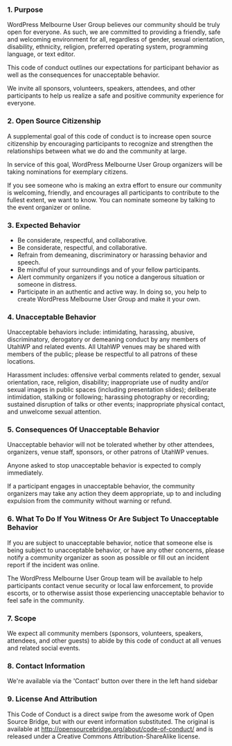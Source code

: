 ### 1. Purpose
WordPress Melbourne User Group believes our community should be truly open for everyone. As such, we are committed to providing a friendly, safe and welcoming environment for all, regardless of gender, sexual orientation, disability, ethnicity, religion, preferred operating system, programming language, or text editor.

This code of conduct outlines our expectations for participant behavior as well as the consequences for unacceptable behavior.

We invite all sponsors, volunteers, speakers, attendees, and other participants to help us realize a safe and positive community experience for everyone.

### 2. Open Source Citizenship
A supplemental goal of this code of conduct is to increase open source citizenship by encouraging participants to recognize and strengthen the relationships between what we do and the community at large.

In service of this goal, WordPress Melbourne User Group organizers will be taking nominations for exemplary citizens.

If you see someone who is making an extra effort to ensure our community is welcoming, friendly, and encourages all participants to contribute to the fullest extent, we want to know. You can nominate someone by talking to the event organizer or online.

### 3. Expected Behavior

*   Be considerate, respectful, and collaborative.
*   Be considerate, respectful, and collaborative.
*   Refrain from demeaning, discriminatory or harassing behavior and speech.
*   Be mindful of your surroundings and of your fellow participants.
*   Alert community organizers if you notice a dangerous situation or someone in distress.
*   Participate in an authentic and active way. In doing so, you help to create WordPress Melbourne User Group and make it your own.

### 4. Unacceptable Behavior
Unacceptable behaviors include: intimidating, harassing, abusive, discriminatory, derogatory or demeaning conduct by any members of UtahWP and related events. All UtahWP venues may be shared with members of the public; please be respectful to all patrons of these locations.

Harassment includes: offensive verbal comments related to gender, sexual orientation, race, religion, disability; inappropriate use of nudity and/or sexual images in public spaces (including presentation slides); deliberate intimidation, stalking or following; harassing photography or recording; sustained disruption of talks or other events; inappropriate physical contact, and unwelcome sexual attention.

### 5. Consequences Of Unacceptable Behavior
Unacceptable behavior will not be tolerated whether by other attendees, organizers, venue staff, sponsors, or other patrons of UtahWP venues.

Anyone asked to stop unacceptable behavior is expected to comply immediately.

If a participant engages in unacceptable behavior, the community organizers may take any action they deem appropriate, up to and including expulsion from the community without warning or refund.

### 6. What To Do If You Witness Or Are Subject To Unacceptable Behavior
If you are subject to unacceptable behavior, notice that someone else is being subject to unacceptable behavior, or have any other concerns, please notify a community organizer as soon as possible or fill out an incident report if the incident was online.

The WordPress Melbourne User Group team will be available to help participants contact venue security or local law enforcement, to provide escorts, or to otherwise assist those experiencing unacceptable behavior to feel safe in the community.

### 7. Scope
We expect all community members (sponsors, volunteers, speakers, attendees, and other guests) to abide by this code of conduct at all venues and related social events.

### 8. Contact Information
We're available via the 'Contact' button over there in the left hand sidebar

### 9. License And Attribution
This Code of Conduct is a direct swipe from the awesome work of Open Source Bridge, but with our event information substituted. The original is available at http://opensourcebridge.org/about/code-of-conduct/ and is released under a Creative Commons Attribution-ShareAlike license.
